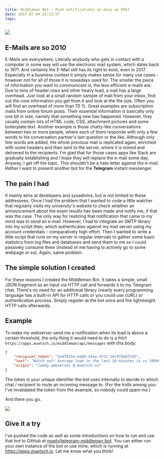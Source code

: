 ```yaml
---
title: Middleman Bot - Push notifications as easy as POST
date: 2017-07-04 22:13:57
tags:
---
```


![](images/middleman.png)

## E-Mails are so 2010
E-Mails are everywhere. Literally anybody who gets in contact with a computer in some way will use the electronic mail system, which dates back to 1971. And certainly the E-Mail still has its right to exist, even in 2017. Especially in a business context it simply makes sense for many use cases - however not for all of those it is nowadays used for. The smaller the piece of information you want to communicate is, the less efficient e-mails are. Due to tons of header rows and other heavy load, a mail has a large overhead. Just look at a small random sample of mail from your inbox, find out the core information you get from it and look at the file size. Often you will find an overhead of more than 70 %. Great examples are subscription mails from online forum posts. Their essential information is basically only one bit in size, namely that something new has happened. However, they usually contain lots of HTML code, CSS, attachment pictures and some boilerplate text. Another example is those chatty-like conversations between two or more people, where each of them responds with only a few words to his conversation partner's last question or the like. Although only few words are added, the whole previous mail is replicated again, enriched with some headers and then sent to the server, where it is stored and delivered to the recipients. I'm glad that for those cases apps like Slack are gradually establishing and I hope they will replace the e-mail some day. Anyway, I get off the topic. This shouldn't be a hate letter against the e-mail. Rather I want to present another bot for the __Telegram__ instant messenger.

## The pain I had
It mainly aims at developers and sysadmins, but is not limited to these addressees. Once I had the problem that I wanted to code a little watcher that regularly visits my university's website to check whether an announcement about the exam results has been made and notify me, if that was the case. The only way for realizing that notification that came to my mind was to send an e-mail. However, I had to integrate an SMTP library into my script then, which authenticates against my mail server using my account credentials - comparatively high effort. Then I wanted to write a little script that runs on my server in regular intervals to gather some basic statistics from log files and databases and send them to me so I could passively consume them (instead of me having to actively go to some webpage or so). Again, same problem. 

## The simple solution I created
For these reasons I created the Middleman Bot. It takes a simple, small JSON fragment as an input via HTTP call and forwards it to my Telegram chat. There's no need for an additional library (nearly every programming language has a built-in API for HTTP calls or you could use cURL) or authentication process. Simply register at the bot once and fire lightweight HTTP calls afterwards. 

## Example
To make my webserver send me a notification when its load is above a certain threshold, the only thing it would need to do is a `POST https://apps.muetsch.io/middleman/api/messages` with this body: 

```json
{
	"recipient_token": "3edf633a-eab0-45ea-9721-16c07bb8f245",
	"text": "Watch out! Average load in the last 10 minutes is >= 10000 requests per second.",
	"origin": "Caddy webserver @ muetsch.io"
}
```

The token is your unique identifier the bot uses internally to decide to which chat / recipient to route an incoming message to. (For the trolls among you: I've invalidated the token from the example, so nobody could spam me.)

And there you go. 

![](images/middleman2.png)


## Give it a try
I've pushed the code as well as some introductions on how to run and use that bot to GitHub at  [muety/telegram-middleman-bot](https://github.com/muety/telegram-middleman-bot). You can either run your own instance of the bot or use mine, which is running at _https://apps.muetsch.io_. Let me know what you think!